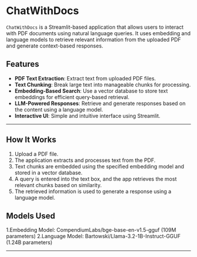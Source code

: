 # ChatWithDocs

`ChatWithDocs` is a Streamlit-based application that allows users to interact with PDF documents using natural language queries. It uses embedding and language models to retrieve relevant information from the uploaded PDF and generate context-based responses.

## Features
- **PDF Text Extraction**: Extract text from uploaded PDF files.
- **Text Chunking**: Break large text into manageable chunks for processing.
- **Embedding-Based Search**: Use a vector database to store text embeddings for efficient query-based retrieval.
- **LLM-Powered Responses**: Retrieve and generate responses based on the content using a language model.
- **Interactive UI**: Simple and intuitive interface using Streamlit.

---

## How It Works

1. Upload a PDF file.
2. The application extracts and processes text from the PDF.
3. Text chunks are embedded using the specified embedding model and stored in a vector database.
4. A query is entered into the text box, and the app retrieves the most relevant chunks based on similarity.
5. The retrieved information is used to generate a response using a language model.

## Models Used

1.Embedding Model: CompendiumLabs/bge-base-en-v1.5-gguf
(109M parameters)
2.Language Model: Bartowski/Llama-3.2-1B-Instruct-GGUF
(1.24B parameters)

---

